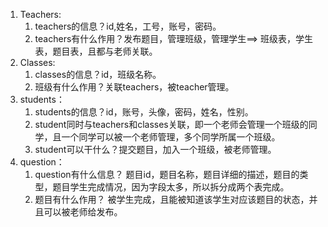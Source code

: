 1. Teachers:
   1. teachers的信息？id,姓名，工号，账号，密码。
   2. teachers有什么作用？发布题目，管理班级，管理学生==> 班级表，学生表，题目表，且都与老师关联。
2. Classes:
   1. classes的信息？id，班级名称。
   2. 班级有什么作用？关联teachers，被teacher管理。
3. students：
   1. students的信息？id，账号，头像，密码，姓名，性别。
   2. student同时与teachers和classes关联，即一个老师会管理一个班级的同学，且一个同学可以被一个老师管理，多个同学所属一个班级。
   3. student可以干什么？提交题目，加入一个班级，被老师管理。
4. question：
   1. question有什么信息？ 题目id，题目名称，题目详细的描述，题目的类型，题目学生完成情况，因为字段太多，所以拆分成两个表完成。
   2. 题目有什么作用？ 被学生完成，且能被知道该学生对应该题目的状态，并且可以被老师给发布。